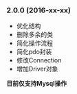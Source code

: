 ### 2.0.0 (2016-xx-xx)
 - 优化结构
 - 删除多余的类
 - 简化操作流程
 - 简化pdo封装
 - 修改Connection
 - 增加Driver对象
 
**目前仅支持Mysql操作**